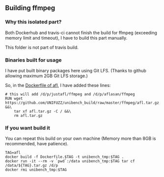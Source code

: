 ## Building ffmpeg

### Why this isolated part?

Both Dockerhub and travis-ci cannot finish the build for ffmpeg (exceeding memory limit and timeout), I have to build this part manually.

This folder is not part of travis build.

### Binaries built for usage

I have put built binary packages here using Git LFS. (Thanks to github allowing maximum 2GB Git LFS storage.)

So, in the [Dockerfile of afl](https://github.com/UNIFUZZ/unibench_build/blob/master/afl/Dockerfile), I have added these lines:

```
# this will add /d/p/justafl/ffmpeg and /d/p/aflasan/ffmpeg
RUN wget https://github.com/UNIFUZZ/unibench_build/raw/master/ffmpeg/afl.tar.gz &&\
    tar xf afl.tar.gz -C / &&\
    rm afl.tar.gz
```

### If you want build it

You can repeat this build on your own machine (Memory more than 8GB is recommended, have patience).

```
TAG=afl
docker build -f Dockerfile.$TAG -t unibench_tmp:$TAG .
docker run -it --rm -v `pwd`:/data unibench_tmp:$TAG tar cf /data/${TAG}.tar.gz /d/p
docker rmi unibench_tmp:$TAG
```

